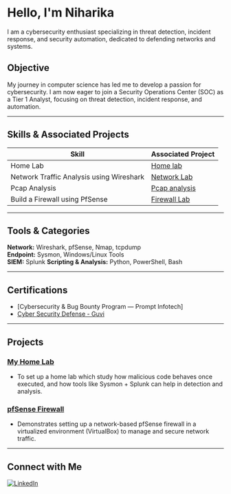 # Hello, I'm Niharika 

I am a cybersecurity enthusiast specializing in threat detection, incident response, and security automation, dedicated to defending networks and systems.


## Objective
My journey in computer science has led me to develop a passion for cybersecurity. I am now eager to join a Security Operations Center (SOC) as a Tier 1 Analyst, focusing on threat detection, incident response, and automation.

---

## Skills & Associated Projects

| Skill | Associated Project |
|-------|------------------|
| Home Lab | [Home lab](https://github.com/Niharika80/Malware-Analysis-Lab) |
| Network Traffic Analysis using Wireshark| [Network Lab](https://github.com/Niharika80/WebStrike-Lab-CyberDefenders) |
| Pcap Analysis | [Pcap analysis](https://github.com/Niharika80/HawkEye-Lab-CyberDefenders) |
| Build a Firewall using PfSense | [Firewall Lab](https://github.com/Niharika80/pfSense-Firewall-Lab) |

---

## Tools & Categories

**Network:** Wireshark, pfSense, Nmap, tcpdump  
**Endpoint:** Sysmon, Windows/Linux Tools  
**SIEM:** Splunk
**Scripting & Analysis:** Python, PowerShell, Bash  

---

## Certifications
- [Cybersecurity & Bug Bounty Program — Prompt Infotech]
- [Cyber Security Defense - Guvi](https://www.guvi.in/share-certificate/4807Kb4BDcA17m3612)

---

## Projects

### [My Home Lab](https://github.com/Niharika80/Malware-Analysis-Lab)
- To set up a home lab which study how malicious code behaves once executed, and how tools like Sysmon + Splunk can help in detection and analysis.

### [pfSense Firewall](https://github.com/Niharika80/pfSense-Firewall-Lab)
- Demonstrates setting up a network-based pfSense firewall in a virtualized environment (VirtualBox) to manage and secure network traffic.

---

## Connect with Me

[![LinkedIn](https://img.shields.io/badge/LinkedIn-Niharika-blue?logo=linkedin)](https://www.linkedin.com/in/niabellvine/) 
